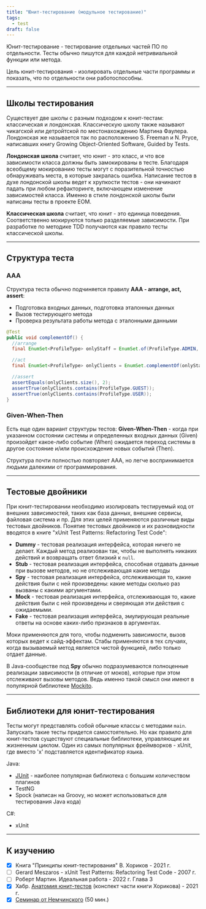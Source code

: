 ```yaml
---
title: "Юнит-тестирование (модульное тестирование)"
tags:
  - test
draft: false
---
```


Юнит-тестирование - тестирование отдельных частей ПО по отдельности. Тесты обычно пишутся для каждой нетривиальной функции или метода.

Цель юнит-тестирования - изолировать отдельные части программы и показать, что по отдельности они работоспособны.


---
## Школы тестирования

Существует две школы с разным подходом к юнит-тестам: классическая и лондонская.
Классическую школу также называют чикагской или детройтской по местонахождению Мартина Фаулера.
Лондонская же называется так по расположению S. Freeman и N. Pryce, написавших книгу Growing Object-Oriented Software, Guided by Tests.

**Лондонская школа** считает, что юнит - это класс, и что все зависимости класса должны быть замокированы в тесте.
Благодаря всеобщему мокированию тесты могут с поразительной точностью обнаруживать места, в которые закралась ошибка.
Написание тестов в духе лондонской школы ведет к хрупкости тестов - они начинают падать при любом рефакторинге, включающем изменение зависимостей класса.
Именно в стиле лондонской школы были написаны тесты в проекте EOM.

**Классическая школа** считает, что юнит - это единица поведения. 
Соответственно мокируются только разделяемые зависимости.
При разработке по методике TDD получаются как правило тесты классической школы.


---
## Структура теста

### AAA
Структура теста обычно подчиняется правилу **AAA - arrange, act, assert**:

- Подготовка входных данных, подготовка эталонных данных
- Вызов тестирующего метода
- Проверка результата работы метода с эталонными данными

```java
@Test
public void complementOf() {
  //arrange
  final EnumSet<ProfileType> onlyStaff = EnumSet.of(ProfileType.ADMIN, ProfileType.MODERATOR);

  //act
  final EnumSet<ProfileType> onlyClients = EnumSet.complementOf(onlyStaff);

  //assert
  assertEquals(onlyClients.size(), 2);
  assertTrue(onlyClients.contains(ProfileType.GUEST));
  assertTrue(onlyClients.contains(ProfileType.USER));
}
```

### Given-When-Then
Есть еще один вариант структуры тестов: **Given-When-Then** - когда при указанном состоянии системы и определенных входных данных (Given) произойдет какое-либо событие (When) ожидается переход системы в другое состояние и/или происхождение новых событий (Then).

Структура почти полностью повторяет AAA, но легче воспринимается людьми далекими от программирования.


---
## Тестовые двойники

При юнит-тестировании необходимо изолировать тестируемый код от внешних зависимостей, таких как база данных, внешние сервисы, файловая система и пр.
Для этих целей применяются различные виды тестовых двойников.
Понятие тестовых двойников и их разновидности вводятся в книге "xUnit Test Patterns: Refactoring Test Code":
- __Dummy__ - тестовая реализация интерфейса, которая ничего не делает. Каждый метод реализован так, чтобы не выполнять никаких действий и возвращать ответ близкий к `null`.
- __Stub__ - тестовая реализация интерфейса, способная отдавать данные при вызове методов, но не отслеживающая какие методы
- __Spy__ - тестовая реализация интерфейса, отслеживающая то, какие действия были с ней произведены: какие методы сколько раз вызваны с какими аргументами.
- __Mock__ - тестовая реализация интерфейса, отслеживающая то, какие действия были с ней произведены и сверяющая эти действия с ожидаемыми.
- __Fake__ - тестовая реализация интерфейса, эмулирующая реальные ответы на основе каких-либо признаков в аргументах.

Моки применяются для того, чтобы подменить зависимости, вызов которых ведет к сайд-эффектам.
Стабы применяются в тех случаях, когда вызываемый метод является чистой функцией, либо только отдает данные.

В Java-сообществе под __Spy__ обычно подразумеваются полноценные реализации зависимости (в отличие от моков), которые при этом отслеживают вызовы методов.
Ведь именно такой смысл они имеют в популярной библиотеке [Mockito](./mockito.md).


---
## Библиотеки для юнит-тестирования

Тесты могут представлять собой обычные классы с методами `main`. 
Запускать такие тесты придется самостоятельно.
Но как правило для юнит-тестов существуют специальные библиотеки, управляющие их жизненным циклом.
Один из самых популярных фреймворков - xUnit, где вместо 'x' подставляется идентификатор языка.

Java:
- [JUnit](junit.md) - наиболее популярная библиотека с большим количеством плагинов
- TestNG
- Spock (написан на Groovy, но может использоваться для тестирования Java кода)

C#:
- xUnit


---
## К изучению

- [X] Книга "Принципы юнит-тестирования" В. Хориков - 2021 г.
- [ ] Gerard Meszaros - xUnit Test Patterns: Refactoring Test Code - 2007 г.
- [ ] Роберт Мартин. Идеальная работа - 2022 г.  Глава 3
- [X] Хабр. [Анатомия юнит-тестов](https://habr.com/ru/post/554808/) (конспект части книги Хорикова) - 2021 г.
- [X] [Семинар от Немчинского](https://www.youtube.com/watch?v=KAny2OSYY3Y) (50 мин.)
